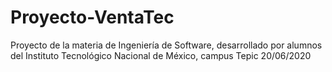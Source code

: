 # Proyecto-VentaTec
Proyecto de la materia de Ingeniería de Software, desarrollado por alumnos del Instituto Tecnológico Nacional de México, campus Tepic
20/06/2020

